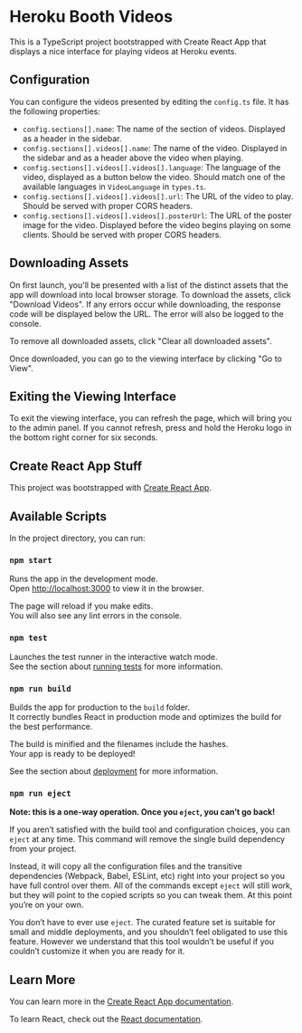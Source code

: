 # Heroku Booth Videos

This is a TypeScript project bootstrapped with Create React App that displays a nice interface for playing videos at Heroku events.

## Configuration

You can configure the videos presented by editing the `config.ts` file. It has the following properties:

- `config.sections[].name`: The name of the section of videos. Displayed as a header in the sidebar.
- `config.sections[].videos[].name`: The name of the video. Displayed in the sidebar and as a header above the video when playing.
- `config.sections[].videos[].videos[].language`: The language of the video, displayed as a button below the video. Should match one of the available languages in `VideoLanguage` in `types.ts`.
- `config.sections[].videos[].videos[].url`: The URL of the video to play. Should be served with proper CORS headers.
- `config.sections[].videos[].videos[].posterUrl`: The URL of the poster image for the video. Displayed before the video begins playing on some clients. Should be served with proper CORS headers.

## Downloading Assets

On first launch, you'll be presented with a list of the distinct assets that the app will download into local browser storage. To download the assets, click "Download Videos". If any errors occur while downloading, the response code will be displayed below the URL. The error will also be logged to the console.

To remove all downloaded assets, click "Clear all downloaded assets".

Once downloaded, you can go to the viewing interface by clicking "Go to View".

## Exiting the Viewing Interface

To exit the viewing interface, you can refresh the page, which will bring you to the admin panel. If you cannot refresh, press and hold the Heroku logo in the bottom right corner for six seconds.

## Create React App Stuff

This project was bootstrapped with [Create React App](https://github.com/facebook/create-react-app).

## Available Scripts

In the project directory, you can run:

### `npm start`

Runs the app in the development mode.<br>
Open [http://localhost:3000](http://localhost:3000) to view it in the browser.

The page will reload if you make edits.<br>
You will also see any lint errors in the console.

### `npm test`

Launches the test runner in the interactive watch mode.<br>
See the section about [running tests](https://facebook.github.io/create-react-app/docs/running-tests) for more information.

### `npm run build`

Builds the app for production to the `build` folder.<br>
It correctly bundles React in production mode and optimizes the build for the best performance.

The build is minified and the filenames include the hashes.<br>
Your app is ready to be deployed!

See the section about [deployment](https://facebook.github.io/create-react-app/docs/deployment) for more information.

### `npm run eject`

**Note: this is a one-way operation. Once you `eject`, you can’t go back!**

If you aren’t satisfied with the build tool and configuration choices, you can `eject` at any time. This command will remove the single build dependency from your project.

Instead, it will copy all the configuration files and the transitive dependencies (Webpack, Babel, ESLint, etc) right into your project so you have full control over them. All of the commands except `eject` will still work, but they will point to the copied scripts so you can tweak them. At this point you’re on your own.

You don’t have to ever use `eject`. The curated feature set is suitable for small and middle deployments, and you shouldn’t feel obligated to use this feature. However we understand that this tool wouldn’t be useful if you couldn’t customize it when you are ready for it.

## Learn More

You can learn more in the [Create React App documentation](https://facebook.github.io/create-react-app/docs/getting-started).

To learn React, check out the [React documentation](https://reactjs.org/).
